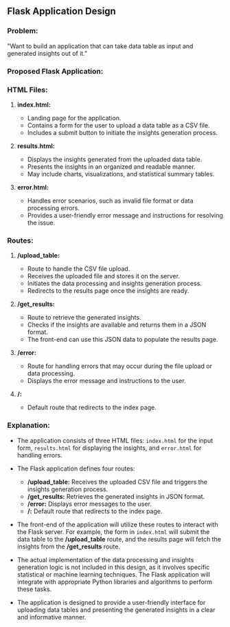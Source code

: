 ## **Flask Application Design**

### **Problem:**
"Want to build an application that can take data table as input and generated insights out of it."

### **Proposed Flask Application:**

### **HTML Files:**

1. **index.html:**
   - Landing page for the application.
   - Contains a form for the user to upload a data table as a CSV file.
   - Includes a submit button to initiate the insights generation process.


2. **results.html:**
   - Displays the insights generated from the uploaded data table.
   - Presents the insights in an organized and readable manner.
   - May include charts, visualizations, and statistical summary tables.


3. **error.html:**
   - Handles error scenarios, such as invalid file format or data processing errors.
   - Provides a user-friendly error message and instructions for resolving the issue.


### **Routes:**

1. **/upload_table:**
   - Route to handle the CSV file upload.
   - Receives the uploaded file and stores it on the server.
   - Initiates the data processing and insights generation process.
   - Redirects to the results page once the insights are ready.


2. **/get_results:**
   - Route to retrieve the generated insights.
   - Checks if the insights are available and returns them in a JSON format.
   - The front-end can use this JSON data to populate the results page.


3. **/error:**
   - Route for handling errors that may occur during the file upload or data processing.
   - Displays the error message and instructions to the user.


4. **/:**
   - Default route that redirects to the index page.

### **Explanation:**

- The application consists of three HTML files: `index.html` for the input form, `results.html` for displaying the insights, and `error.html` for handling errors.


- The Flask application defines four routes:
  - **/upload_table:** Receives the uploaded CSV file and triggers the insights generation process.
  - **/get_results:** Retrieves the generated insights in JSON format.
  - **/error:** Displays error messages to the user.
  - **/:** Default route that redirects to the index page.


- The front-end of the application will utilize these routes to interact with the Flask server. For example, the form in `index.html` will submit the data table to the **/upload_table** route, and the results page will fetch the insights from the **/get_results** route.


- The actual implementation of the data processing and insights generation logic is not included in this design, as it involves specific statistical or machine learning techniques. The Flask application will integrate with appropriate Python libraries and algorithms to perform these tasks.


- The application is designed to provide a user-friendly interface for uploading data tables and presenting the generated insights in a clear and informative manner.